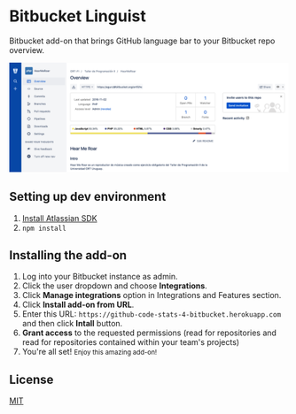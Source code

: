 # Bitbucket Linguist

Bitbucket add-on that brings GitHub language bar to your Bitbucket repo overview.

<p align="center">
  <img src="docs/screenshot.png" alt="Bitbucket overview with Bitbucket Linguist" />
</p>

## Setting up dev environment

1. [Install Atlassian SDK](https://developer.atlassian.com/server/framework/atlassian-sdk/install-the-atlassian-sdk-on-a-linux-or-mac-system/)
2. `npm install`

## Installing the add-on

1. Log into your Bitbucket instance as admin.
2. Click the user dropdown and choose **Integrations**.
3. Click **Manage integrations** option in Integrations and Features section.
4. Click **Install add-on from URL**.
5. Enter this URL: `https://github-code-stats-4-bitbucket.herokuapp.com` and then click **Intall** button.
6. **Grant access** to the requested permissions (read for repositories and read for repositories contained within your team's projects)
7. You're all set! <small>Enjoy this amazing add-on!</small>

## License

[MIT](LICENSE.txt)
